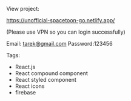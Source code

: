 View project:

https://unofficial-spacetoon-go.netlify.app/

(Please use VPN so you can login successfully)

Email: tarek@gmail.com
Password:123456

Tags:

- React.js
- React compound component
- React styled component 
- React icons
- firebase 
